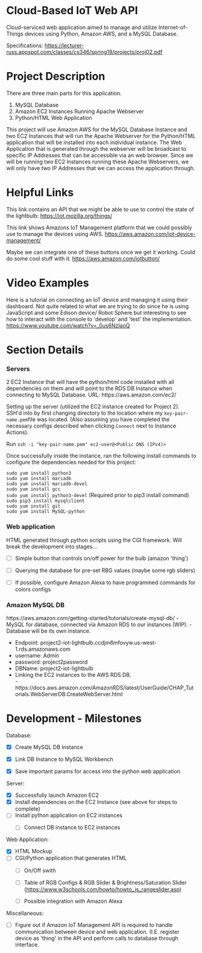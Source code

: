 # Cloud-Based IoT Web API
Cloud-serviced web application aimed to manage and utilize Internet-of-Things devices using Python, Amazon AWS, and a MySQL Database.

Specifications: https://lecturer-russ.appspot.com/classes/cs346/spring19/projects/proj02.pdf

# Project Description
There are three main parts for this application. 
<ol>
  <li> MySQL Database </li>
  <li> Amazon EC2 Instances Running Apache Webserver </li>
  <li> Python/HTML Web Application </li>
</ol>

This project will use Amazon AWS for the MySQL Database Instance and two EC2 Instances that will run the Apache Webserver for the Python/HTML application that will be installed into each individual instance. The Web Application that is generated through the webserver will be broadcast to specific IP Addresses that can be accessible via an web browser. Since we will be running two EC2 Instances running these Apache Webservers, we will only have two IP Addresses that we can access the application through.



# Helpful Links
This link contains an API that we might be able to use to control the state of the lightbulb:
https://iot.mozilla.org/things/

This link shows Amazons IoT Management platform that we could possibly use to manage the devices using AWS.
https://aws.amazon.com/iot-device-management/

Maybe we can integrate one of these buttons once we get it working. Could do some cool stuff with it. https://aws.amazon.com/iotbutton/ 



# Video Examples
Here is a tutorial on connecting an IoT device and managing it using their dashboard. Not quite related to what we are trying to do since he is using JavaScript and some Edison device/ Robot Sphere but interesting to see how to interact with the console to 'develop' and 'test' the implementation.
https://www.youtube.com/watch?v=_0us6NzlaoQ



# Section Details
<h3> Servers </h3>
2 EC2 Instance that will have the python/html code installed with all dependencies on them and will point to the RDS DB Instance when connecting to MySQL Database. URL: https://aws.amazon.com/ec2/

<br/>



Setting up the server (utilized the EC2 instance created for Project 2). SSH'd into by first changing directory to the location where my ```key-pair-name.pem```file was located. (Also assuming you have completed the necessary configs described when clicking ```Connect``` next to Instance Actions).

Run ```ssh -i "key-pair-name.pem" ec2-user@<Public DNS (IPv4)>```

Once successfully inside the instance, ran the following install commands to configure the dependencies needed for this project:

```sudo yum install python3```<br/>
```sudo yum install mariadb```<br/>
```sudo yum install mariadb-devel```<br/>
```sudo yum install gcc```<br/>
```sudo yum install python3-devel``` (Required prior to pip3 install command)<br/>
```sudo pip3 install mysqlclient```<br/>
```sudo yum install git```<br/>
```sudo yum install MySQL-python```<br/>


<h3> Web application </h3> 
HTML generated through python scripts using the CGI framework. 
Will break the development into stages...  

- [ ] Simple button that controls on/off power for the bulb (amazon 'thing')
- [ ] Querying the database for pre-set RBG values (maybe some rgb sliders) 
- [ ] If possible, configure Amazon Alexa to have programmed commands for colors configs
  
  
<h3> Amazon MySQL DB </h3> 
  https://aws.amazon.com/getting-started/tutorials/create-mysql-db/
- MySQL for database, connected via Amazon RDS to our instances (WIP).
- Database will be its own instance.

<ul>  
  <li>Endpoint: project2-iot-lightbulb.ccdjm6mfovyw.us-west-1.rds.amazonaws.com</li>
  <li>username: Admin </li>
  <li>password: project2password</li>
  <li>DBName: project2-iot-lightbulb</li>
  <li>Linking the EC2 instances to the AWS RDS DB.</li>
   - https://docs.aws.amazon.com/AmazonRDS/latest/UserGuide/CHAP_Tutorials.WebServerDB.CreateWebServer.html
</ul>

# Development - Milestones
Database:
- [x] Create MySQL DB Instance 
- [x] Link DB Instance to MySQL Workbench
- [x] Save important params for access into the python web application


Server:
- [x] Successfully launch Amazon EC2 
- [x] Install dependencies on the EC2 Instance (see above for steps to complete)
- [ ] Install python application on EC2 instances
  - [ ] Connect DB instance to EC2 instances   


Web Application:
- [x] HTML Mockup
- [ ] CGI/Python application that generates HTML
  - [ ] On/Off swith
  - [ ] Table of RGB Configs & RGB Slider & Brightness/Saturation Slider (https://www.w3schools.com/howto/howto_js_rangeslider.asp)
  - [ ] Possible integration with Amazon Alexa


Miscellaneous:
- [ ] Figure out if Amazon IoT Management API is required to handle communication between device and web application. (I.E. register device as 'thing' in the API and perform calls to database through interface.
